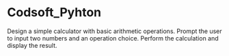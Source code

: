 # Codsoft_Pyhton
Design a simple calculator with basic arithmetic operations.
Prompt the user to input two numbers and an operation choice.
Perform the calculation and display the result.

